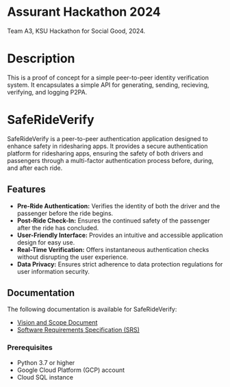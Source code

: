 # Assurant Hackathon 2024
Team A3, KSU Hackathon for Social Good, 2024.

# Description
This is a proof of concept for a simple peer-to-peer identity verification system. It encapsulates a simple API for generating, sending, recieving, verifying, and logging P2PA. 

# SafeRideVerify

SafeRideVerify is a peer-to-peer authentication application designed to enhance safety in ridesharing apps. It provides a secure authentication platform for ridesharing apps, ensuring the safety of both drivers and passengers through a multi-factor authentication process before, during, and after each ride.

## Features

- **Pre-Ride Authentication:** Verifies the identity of both the driver and the passenger before the ride begins.
- **Post-Ride Check-In:** Ensures the continued safety of the passenger after the ride has concluded.
- **User-Friendly Interface:** Provides an intuitive and accessible application design for easy use.
- **Real-Time Verification:** Offers instantaneous authentication checks without disrupting the user experience.
- **Data Privacy:** Ensures strict adherence to data protection regulations for user information security.

## Documentation

The following documentation is available for SafeRideVerify:

- [Vision and Scope Document](/documentation/VisionAndScope.md)
- [Software Requirements Specification (SRS)](/documentation/SoftwareRequirmentsSpecifications.md)

### Prerequisites

- Python 3.7 or higher
- Google Cloud Platform (GCP) account
- Cloud SQL instance
